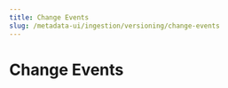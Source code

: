 ```yaml
---
title: Change Events
slug: /metadata-ui/ingestion/versioning/change-events
---
```


# Change Events
